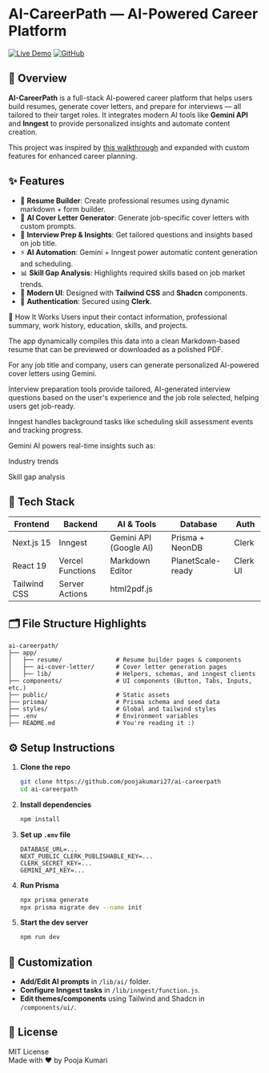 #  AI-CareerPath — AI-Powered Career Platform  
[![Live Demo](https://img.shields.io/badge/Live%20Demo-Visit%20Site-blue?style=for-the-badge)](https://ai-career-path-ef25.vercel.app/)
[![GitHub](https://img.shields.io/badge/GitHub-Repository-black?style=for-the-badge&logo=github)](https://github.com/poojakumari27/ai-careerpath)

## 🚀 Overview

**AI-CareerPath** is a full-stack AI-powered career platform that helps users build resumes, generate cover letters, and prepare for interviews — all tailored to their target roles. It integrates modern AI tools like **Gemini API** and **Inngest** to provide personalized insights and automate content creation.

This project was inspired by [this walkthrough](https://youtu.be/UbXpRv5ApKA?si=EVvNWi9AdCD9T8RL) and expanded with custom features for enhanced career planning.

## ✨ Features

- 📝 **Resume Builder**: Create professional resumes using dynamic markdown + form builder.
- 📨 **AI Cover Letter Generator**: Generate job-specific cover letters with custom prompts.
- 🎯 **Interview Prep & Insights**: Get tailored questions and insights based on job title.
- ⚡ **AI Automation**: Gemini + Inngest power automatic content generation and scheduling.
- 📊 **Skill Gap Analysis**: Highlights required skills based on job market trends.
- 🎨 **Modern UI**: Designed with **Tailwind CSS** and **Shadcn** components.
- 🔐 **Authentication**: Secured using **Clerk**.

🧠 How It Works
Users input their contact information, professional summary, work history, education, skills, and projects.

The app dynamically compiles this data into a clean Markdown-based resume that can be previewed or downloaded as a polished PDF.

For any job title and company, users can generate personalized AI-powered cover letters using Gemini.

Interview preparation tools provide tailored, AI-generated interview questions based on the user's experience and the job role selected, helping users get job-ready.

Inngest handles background tasks like scheduling skill assessment events and tracking progress.

Gemini AI powers real-time insights such as:

Industry trends

Skill gap analysis


## 🧰 Tech Stack

| Frontend | Backend | AI & Tools | Database | Auth |
|----------|---------|-------------|----------|------|
| Next.js 15 | Inngest | Gemini API (Google AI) | Prisma + NeonDB | Clerk |
| React 19  | Vercel Functions | Markdown Editor | PlanetScale-ready | Clerk UI |
| Tailwind CSS | Server Actions | html2pdf.js | | |

## 🗂️ File Structure Highlights

```
ai-careerpath/
├── app/
│   ├── resume/               # Resume builder pages & components
│   ├── ai-cover-letter/      # Cover letter generation pages
│   ├── lib/                  # Helpers, schemas, and inngest clients
├── components/               # UI components (Button, Tabs, Inputs, etc.)
├── public/                   # Static assets
├── prisma/                   # Prisma schema and seed data
├── styles/                   # Global and tailwind styles
├── .env                      # Environment variables
├── README.md                 # You're reading it :)
```

## ⚙️ Setup Instructions

1. **Clone the repo**
   ```bash
   git clone https://github.com/poojakumari27/ai-careerpath
   cd ai-careerpath
   ```

2. **Install dependencies**
   ```bash
   npm install
   ```

3. **Set up `.env` file**
   ```env
   DATABASE_URL=...
   NEXT_PUBLIC_CLERK_PUBLISHABLE_KEY=...
   CLERK_SECRET_KEY=...
   GEMINI_API_KEY=...
   ```

4. **Run Prisma**
   ```bash
   npx prisma generate
   npx prisma migrate dev --name init
   ```

5. **Start the dev server**
   ```bash
   npm run dev
   ```

## 📌 Customization

- **Add/Edit AI prompts** in `/lib/ai/` folder.
- **Configure Inngest tasks** in `/lib/inngest/function.js`.
- **Edit themes/components** using Tailwind and Shadcn in `/components/ui/`.


## 🔐 License

MIT License  
Made with ❤️ by Pooja Kumari

